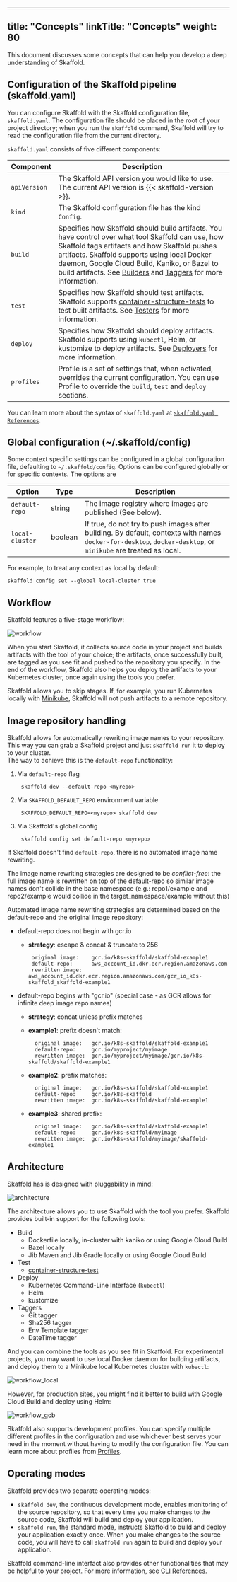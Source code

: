 
---
title: "Concepts"
linkTitle: "Concepts"
weight: 80
---

This document discusses some concepts that can help you develop a deep
understanding of Skaffold.


## Configuration of the Skaffold pipeline (skaffold.yaml)

You can configure Skaffold with the Skaffold configuration file,
`skaffold.yaml`. The configuration file should be placed in the root of your
project directory; when you run the `skaffold` command, Skaffold will try to
read the configuration file from the current directory.

`skaffold.yaml` consists of five different components:

| Component  | Description |
| ---------- | ------------|
| `apiVersion` | The Skaffold API version you would like to use. The current API version is {{< skaffold-version >}}. |
| `kind`  |  The Skaffold configuration file has the kind `Config`.  |
| `build`  |  Specifies how Skaffold should build artifacts. You have control over what tool Skaffold can use, how Skaffold tags artifacts and how Skaffold pushes artifacts. Skaffold supports using local Docker daemon, Google Cloud Build, Kaniko, or Bazel to build artifacts. See [Builders](/docs/how-tos/builders) and [Taggers](/docs/how-tos/taggers) for more information. |
| `test` |  Specifies how Skaffold should test artifacts. Skaffold supports [container-structure-tests](https://github.com/GoogleContainerTools/container-structure-test) to test built artifacts. See [Testers](/docs/how-tos/testers) for more information. |
| `deploy` |  Specifies how Skaffold should deploy artifacts. Skaffold supports using `kubectl`, Helm, or kustomize to deploy artifacts. See [Deployers](/docs/how-tos/deployers) for more information. |
| `profiles`|  Profile is a set of settings that, when activated, overrides the current configuration. You can use Profile to override the `build`, `test` and `deploy` sections. |

You can learn more about the syntax of `skaffold.yaml` at
[`skaffold.yaml References`](https://github.com/GoogleContainerTools/skaffold/blob/master/examples/annotated-skaffold.yaml).

## Global configuration (~/.skaffold/config)

Some context specific settings can be configured in a global configuration file, defaulting to `~/.skaffold/config`. Options can be configured globally or for specific contexts.
The options are

| Option | Type | Description |
| ------ | ---- | ----------- |
| `default-repo` | string | The image registry where images are published (See below). |
| `local-cluster` | boolean | If true, do not try to push images after building. By default, contexts with names `docker-for-desktop`, `docker-desktop`, or `minikube` are treated as local. |

For example, to treat any context as local by default:
```
skaffold config set --global local-cluster true
```

## Workflow

Skaffold features a five-stage workflow:

![workflow](/images/workflow.png)

When you start Skaffold, it collects source code in your project and builds
artifacts with the tool of your choice; the artifacts, once successfully built,
are tagged as you see fit and pushed to the repository you specify. In the
end of the workflow, Skaffold also helps you deploy the artifacts to your
Kubernetes cluster, once again using the tools you prefer.

Skaffold allows you to skip stages. If, for example, you run Kubernetes
locally with [Minikube](https://kubernetes.io/docs/setup/minikube/), Skaffold
will not push artifacts to a remote repository.

## Image repository handling 

Skaffold allows for automatically rewriting image names to your repository.
This way you can grab a Skaffold project and just `skaffold run` it to deploy to your cluster.  
The way to achieve this is the `default-repo` functionality: 

1. Via `default-repo` flag
  
        skaffold dev --default-repo <myrepo> 
  
1. Via `SKAFFOLD_DEFAULT_REPO` environment variable

        SKAFFOLD_DEFAULT_REPO=<myrepo> skaffold dev  

1. Via Skaffold's global config           
        
        skaffold config set default-repo <myrepo>

If Skaffold doesn't find `default-repo`, there is no automated image name rewriting. 

The image name rewriting strategies are designed to be *conflict-free*: 
the full image name is rewritten on top of the default-repo so similar image names don't collide in the base namespace (e.g.: repo1/example and repo2/example would collide in the target_namespace/example without this)

Automated image name rewriting strategies are determined based on the default-repo and the original image repository: 

* default-repo does not begin with gcr.io
  * **strategy**: 		escape & concat & truncate to 256
  
    ```
     original image: 	gcr.io/k8s-skaffold/skaffold-example1
     default-repo:      aws_account_id.dkr.ecr.region.amazonaws.com
     rewritten image:   aws_account_id.dkr.ecr.region.amazonaws.com/gcr_io_k8s-skaffold_skaffold-example1
    ```
* default-repo begins with "gcr.io" (special case - as GCR allows for infinite deep image repo names)
  * **strategy**: concat unless prefix matches
  * **example1**: prefix doesn't match:
    
    ````
      original image: 	gcr.io/k8s-skaffold/skaffold-example1
      default-repo: 	gcr.io/myproject/myimage
      rewritten image:  gcr.io/myproject/myimage/gcr.io/k8s-skaffold/skaffold-example1
    ````	
  * **example2**: prefix matches:
    
    ```
      original image: 	gcr.io/k8s-skaffold/skaffold-example1
      default-repo: 	gcr.io/k8s-skaffold
      rewritten image:  gcr.io/k8s-skaffold/skaffold-example1	
    ```
  * **example3**: shared prefix:
    
    ```
      original image: 	gcr.io/k8s-skaffold/skaffold-example1
      default-repo: 	gcr.io/k8s-skaffold/myimage
      rewritten image:  gcr.io/k8s-skaffold/myimage/skaffold-example1	
    ```

## Architecture

Skaffold has is designed with pluggability in mind:

![architecture](/images/architecture.png)

The architecture allows you to use Skaffold with the tool you prefer. Skaffold
provides built-in support for the following tools:

* Build
  * Dockerfile locally, in-cluster with kaniko or using Google Cloud Build
  * Bazel locally 
  * Jib Maven and Jib Gradle locally or using Google Cloud Build
* Test 
  * [container-structure-test](https://github.com/GoogleContainerTools/container-structure-test)
* Deploy 
  * Kubernetes Command-Line Interface (`kubectl`)
  * Helm
  * kustomize
* Taggers
  * Git tagger 
  * Sha256 tagger
  * Env Template tagger 
  * DateTime tagger
 
And you can combine the tools as you see fit in Skaffold. For experimental
projects, you may want to use local Docker daemon for building artifacts, and
deploy them to a Minikube local Kubernetes cluster with `kubectl`:

![workflow_local](/images/workflow_local.png)

However, for production sites, you might find it better to build with Google
Cloud Build and deploy using Helm:

![workflow_gcb](/images/workflow_gcb.png)

Skaffold also supports development profiles. You can specify multiple different
profiles in the configuration and use whichever best serves your need in the
moment without having to modify the configuration file. You can learn more about
profiles from [Profiles](/docs/how-tos/profiles).

## Operating modes

Skaffold provides two separate operating modes:

* `skaffold dev`, the continuous development mode, enables monitoring of the
    source repository, so that every time you make changes to the source code,
    Skaffold will build and deploy your application.
* `skaffold run`, the standard mode, instructs Skaffold to build and deploy
    your application exactly once. When you make changes to the source code,
    you will have to call `skaffold run` again to build and deploy your
    application.

Skaffold command-line interfact also provides other functionalities that may
be helpful to your project. For more information, see [CLI References](/docs/references/cli).
